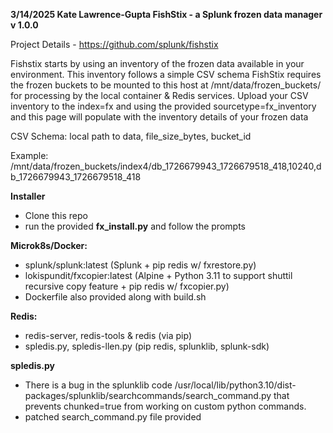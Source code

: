 **3/14/2025 Kate Lawrence-Gupta
FishStix - a Splunk frozen data manager 
v 1.0.0**

Project Details - https://github.com/splunk/fishstix

Fishstix starts by using an inventory of the frozen data available in your environment. This inventory follows a simple CSV schema
FishStix requires the frozen buckets to be mounted to this host at /mnt/data/frozen_buckets/ for processing by the local container & Redis services.
Upload your CSV inventory to the index=fx and using the provided sourcetype=fx_inventory and this page will populate with the inventory details of your frozen data

CSV Schema:
local path to data,
  file_size_bytes,
    bucket_id
      

Example:
/mnt/data/frozen_buckets/index4/db_1726679943_1726679518_418,10240,db_1726679943_1726679518_418

**Installer**
- Clone this repo
- run the provided **fx_install.py** and follow the prompts
    
**Microk8s/Docker:**
- splunk/splunk:latest (Splunk + pip redis w/ fxrestore.py)
- lokispundit/fxcopier:latest (Alpine + Python 3.11 to support shuttil recursive copy feature  + pip redis w/ fxcopier.py)
- Dockerfile also provided along with build.sh 

**Redis:**
- redis-server, redis-tools & redis (via pip)
- spledis.py, spledis-llen.py (pip redis, splunklib, splunk-sdk)

**spledis.py**
- There is a bug in the splunklib code /usr/local/lib/python3.10/dist-packages/splunklib/searchcommands/search_command.py that prevents chunked=true from working on custom python commands.
- patched search_command.py file provided

